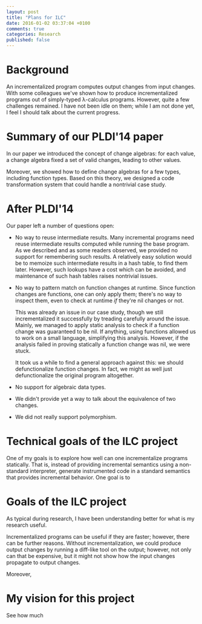 ```yaml
---
layout: post
title: "Plans for ILC"
date: 2016-01-02 03:37:04 +0100
comments: true
categories: Research
published: false
---
```


# Background

An incrementalized program computes output changes from input changes. With some
colleagues we've shown how to produce incrementalized programs out of
simply-typed λ-calculus programs. However, quite a few challenges remained. I
have not been idle on them; while I am not done yet, I feel I should talk about
the current progress.

# Summary of our PLDI'14 paper

In our paper we introduced the concept of change algebras: for each value, a
change algebra fixed a set of valid changes, leading to other values.

Moreover, we showed how to define change algebras for a few types, including
function types. Based on this theory, we designed a code transformation system
that could handle a nontrivial case study.

# After PLDI'14

Our paper left a number of questions open:

- No way to reuse intermediate results. Many incremental programs need reuse
  intermediate results computed while running the base program. As we described
  and as some readers observed, we provided no support for remembering such
  results. A relatively easy solution would be to memoize such intermediate
  results in a hash table, to find them later. However, such lookups have a cost
  which can be avoided, and maintenance of such hash tables raises nontrivial
  issues.

- No way to pattern match on function changes at runtime. Since function changes
  are functions, one can only apply them; there's no way to inspect them, even
  to check at runtime *if* they're nil changes or not.

  This was already an issue in our case study, though we still incrementalized
  it successfully by treading carefully around the issue. Mainly, we managed to
  apply static analysis to check if a function change was guaranteed to be nil.
  If anything, using functions allowed us to work on a small language,
  simplifying this analysis. However, if the analysis failed in proving
  statically a function change was nil, we were stuck.

  It took us a while to find a general approach against this: we should
  defunctionalize function changes. In fact, we might as well just
  defunctionalize the original program altogether.

- No support for algebraic data types.

- We didn't provide yet a way to talk about the equivalence of two changes.
- We did not really support polymorphism.

# Technical goals of the ILC project

One of my goals is to explore how well can one incrementalize programs
statically. That is, instead of providing incremental semantics using a
non-standard interpreter, generate instrumented code in a standard semantics
that provides incremental behavior. One goal is to

# Goals of the ILC project

As typical during research, I have been understanding better for what is my research useful.


Incrementalized programs can be useful if they are faster; however, there can be
further reasons. Without incrementalization, we could produce output changes by
running a diff-like tool on the output; however, not only can that be expensive,
but it might not show how the input changes propagate to output changes.

Moreover,

# My vision for this project

See how much
